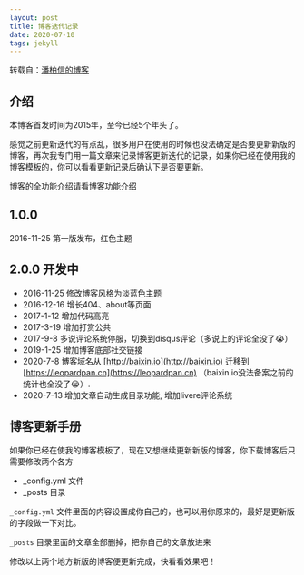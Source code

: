 ```yaml
---
layout: post
title: 博客迭代记录
date: 2020-07-10 
tags: jekyll    
---
```


转载自：[潘柏信的博客](https://leopardpan.cn)

## 介绍

本博客首发时间为2015年，至今已经5个年头了。

感觉之前更新迭代的有点乱，很多用户在使用的时候也没法确定是否要更新新版的博客，再次我专门用一篇文章来记录博客更新迭代的记录，如果你已经在使用我的博客模板的，你可以看看更新记录后确认下是否要更新。

博客的全功能介绍请看[博客功能介绍](https://leopardpan.cn/2020/07/blog_info/)

## 1.0.0

2016-11-25 第一版发布，红色主题

## 2.0.0 开发中

* 2016-11-25 修改博客风格为淡蓝色主题
* 2016-12-16 增长404、about等页面
* 2017-1-12 增加代码高亮
* 2017-3-19 增加打赏公共
* 2017-9-8 多说评论系统停服，切换到disqus评论（多说上的评论全没了😭）
* 2019-1-25 增加博客底部社交链接
* 2020-7-8 博客域名从 [http://baixin.io](http://baixin.io) 迁移到 [https://leopardpan.cn](https://leopardpan.cn) （baixin.io没法备案之前的统计也全没了😭）.
* 2020-7-13 增加文章自动生成目录功能, 增加livere评论系统

## 博客更新手册

如果你已经在使我的博客模板了，现在又想继续更新新版的博客，你下载博客后只需要修改两个各方

* _config.yml 文件
* _posts 目录

`_config.yml` 文件里面的内容设置成你自己的，也可以用你原来的，最好是更新版的字段做一下对比。

`_posts` 目录里面的文章全部删掉，把你自己的文章放进来

修改以上两个地方新版的博客便更新完成，快看看效果吧！












